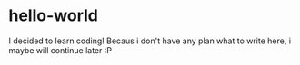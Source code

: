 # hello-world
I decided to learn coding!
Becaus i don't have any plan what to write here, i maybe will continue later :P

